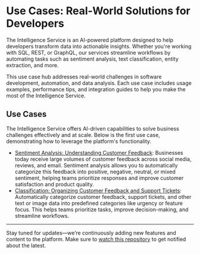 # Use Cases: Real-World Solutions for Developers

The Intelligence Service is an AI-powered platform designed to help developers transform data into actionable insights. Whether you're working with SQL, REST, or GraphQL, our services streamline workflows by automating tasks such as sentiment analysis, text classification, entity extraction, and more.

This use case hub addresses real-world challenges in software development, automation, and data analysis. Each use case includes usage examples, performance tips, and integration guides to help you make the most of the Intelligence Service.

## Use Cases

The Intelligence Service offers AI-driven capabilities to solve business challenges effectively and at scale. Below is the first use case, demonstrating how to leverage the platform's functionality.

- [Sentiment Analysis: Understanding Customer Feedback](./sentiment-analysis.md): Businesses today receive large volumes of customer feedback across social media, reviews, and email. Sentiment analysis allows you to automatically categorize this feedback into positive, negative, neutral, or mixed sentiment, helping teams prioritize responses and improve customer satisfaction and product quality.
- [Classification: Organizing Customer Feedback and Support Tickets](./classification.md): Automatically categorize customer feedback, support tickets, and other text or image data into predefined categories like urgency or feature focus. This helps teams prioritize tasks, improve decision-making, and streamline workflows.

---

Stay tuned for updates—we’re continuously adding new features and content to the platform. Make sure to [watch this repository](https://github.com/waynecarter/simple-intelligence) to get notified about the latest.
